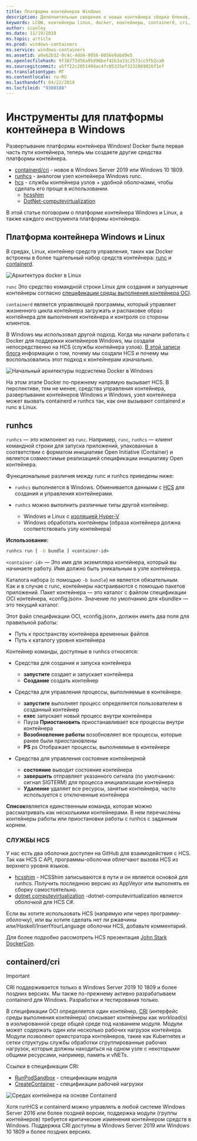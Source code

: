 ```yaml
---
title: Платформа контейнеров Windows
description: Дополнительные сведения о новых контейнера сборке блоков, доступных в Windows.
keywords: LCOW, контейнеры linux, docker, контейнеры, containerd, cri, runhcs, runc
author: scooley
ms.date: 11/19/2018
ms.topic: article
ms.prod: windows-containers
ms.service: windows-containers
ms.assetid: a0e62b32-0c4c-4dd4-9956-8056e9abd9e5
ms.openlocfilehash: 9f38775d56a95d96bef42b3a33c2571cc5fb2ca0
ms.sourcegitcommit: a5ff22c205149dac4fc05325ef3232089826f1ef
ms.translationtype: MT
ms.contentlocale: ru-RU
ms.lasthandoff: 04/22/2019
ms.locfileid: "9380188"
---
```

# <a name="container-platform-tools-on-windows"></a>Инструменты для платформы контейнера в Windows

Развертывание платформы контейнера Windows! Docker была первая часть пути контейнера, теперь мы создаете другие средства платформы контейнера.

* [containerd/cri](https://github.com/containerd/cri) - новое в Windows Server 2019 или Windows 10 1809.
* [runhcs](https://github.com/Microsoft/hcsshim/tree/master/cmd/runhcs) - аналогом узел контейнера Windows runc.
* [hcs](https://docs.microsoft.com/virtualization/api/) - службы контейнера узлов + удобной оболочками, чтобы сделать его проще в использовании.
  * [hcsshim](https://github.com/microsoft/hcsshim)
  * [DotNet-computevirtualization](https://github.com/microsoft/dotnet-computevirtualization)

В этой статье поговорим о платформе контейнера Windows и Linux, а также каждого инструмента платформы контейнера.

## <a name="windows-and-linux-container-platform"></a>Платформа контейнера Windows и Linux

В средах, Linux, контейнер средств управления, таких как Docker встроены в более тщательный набор средств контейнера: [runc](https://github.com/opencontainers/runc) и [containerd](https://containerd.io/).

![Архитектура docker в Linux](media/docker-on-linux.png)

`runc` Это средство командной строки Linux для создания и запущенные контейнеры согласно [спецификации среды выполнения контейнера OCI](https://github.com/opencontainers/runtime-spec).

`containerd` является управляющей программы, который управляет жизненного цикла контейнера загружать и распаковке образ контейнера для выполнения контейнера и контроля со стороны клиентов.

В Windows мы использовал другой подход.  Когда мы начали работать с Docker для поддержки контейнеров Windows, мы создали непосредственно на HCS (службы контейнера узлов).  [В этой записи блога](https://blogs.technet.microsoft.com/virtualization/2017/01/27/introducing-the-host-compute-service-hcs/) информации о том, почему мы создали HCS и почему мы воспользовались этот подход к контейнерам изначально.

![Начальный архитектуры подсистема Docker в Windows](media/hcs.png)

На этом этапе Docker по-прежнему напрямую вызывает HCS. В перспективе, тем не менее, средства управления контейнера, развертывание контейнеров Windows и Windows, узел контейнера может вызвать containerd и runhcs так, как они вызывают containerd и runc в Linux.

## <a name="runhcs"></a>runhcs

`runhcs` — это компонент из `runc`.  Например, `runc`, `runhcs` — клиент командной строки для запуска приложений, упакованных в соответствии с форматом инициативе Open Initiative (Container) и является совместимые реализацией спецификации инициативу Open контейнера.

Функциональные различия между runc и runhcs приведены ниже:

* `runhcs` выполняется в Windows.  Обменивается данными с [HCS](containerd.md#hcs) для создания и управления контейнерами.
* `runhcs` можно выполнить различные типы другой контейнер.

  * Windows и Linux с [изоляцией Hyper-V](../manage-containers/hyperv-container.md)
  * Windows обработать контейнеры (образа контейнера должна соответствовать узлу контейнера)

**Использование:**

``` cmd
runhcs run [ -b bundle ] <container-id>
```

`<container-id>` — Это имя для экземпляра контейнера, который вы начинаете работу. Имя должно быть уникальным в узле контейнера.

Каталога набора (с помощью `-b bundle`) не является обязательным.  
Как и в случае с runc, контейнеры настраиваются с помощью пакетов приложений. Пакет контейнера — это каталог с файлом спецификации OCI контейнера, «config.json».  Значение по умолчанию для «bundle» — это текущий каталог.

Этот файл спецификации OCI, «config.json», должен иметь два поля для правильной работы:

* Путь к пространству контейнера временных файлов
* Путь к каталогу уровня контейнера

Контейнер команды, доступные в runhcs относятся:

* Средства для создания и запуска контейнера
  * **запустите** создает и запускает контейнера
  * **Создание** создать контейнер

* Средства для управления процессы, выполняемые в контейнере.
  * **запустите** выполняет процесс определяется пользователем в созданный контейнер
  * **exec** запускает новый процесс внутри контейнера
  * Пауза **Приостановить** приостанавливает все процессы внутри контейнера
  * **Возобновление работы** возобновляет все процессы, которые ранее были приостановлены
  * **PS** ps Отображает процессы, выполняемые в контейнере

* Средства для управления состояние контейнерной
  * **состояние** выводит состояние контейнера
  * **завершить** отправляет указанного сигнала (по умолчанию: сигнал SIGTERM) для процесса инициализации контейнера
  * **Удаление** удаляет все ресурсы, занятые контейнера, часто используется с отключенные контейнера

**Список**является единственным команда, которая можно рассматривать как несколькими контейнерами.  В нем перечислены контейнеры работы или приостановки работы с runhcs с заданным корнем.

### <a name="hcs"></a>СЛУЖБЫ HCS

У нас есть два оболочки доступен на GitHub для взаимодействия с HCS. Так как HCS C API, программы-оболочки облегчают вызова HCS из верхнего уровня языков.  

* [hcsshim](https://github.com/microsoft/hcsshim) - HCSShim записываются в пути и он является основой для runhcs.
Получить последнюю версию из AppVeyor или выполнять ее сборку самостоятельно.
* [dotnet computevirtualization](https://github.com/microsoft/dotnet-computevirtualization) -dotnet-computevirtualization является оболочкой для HCS C#.

Если вы хотите использовать HCS (напрямую или через программу-оболочку), или вы хотите сделать нет ли ржавчины или/Haskell/InsertYourLanguage оболочки HCS, добавьте комментарий.

Для более подробно рассмотреть HCS презентация [John Stark DockerCon](https://www.youtube.com/watch?v=85nCF5S8Qok).

## <a name="containerdcri"></a>containerd/cri

> [!IMPORTANT]
> CRI поддерживается только в Windows Server 2019 10 1809 и более поздних версиях.  Мы также по-прежнему активно разрабатываем containerd для Windows.
> Разработки и тестирования только.

В спецификации OCI определяется один контейнер, [CRI](https://github.com/kubernetes/kubernetes/blob/master/pkg/kubelet/apis/cri/runtime/v1alpha2/api.proto) (интерфейс среды выполнения контейнера) описывает контейнеры как workload(s) в изолированной среде общей среде под названием модуля.  Модули может содержать один или несколько рабочих нагрузок контейнера.  Модули позволяют оркестратора контейнеров, такие как Kubernetes и сетки структуры службы обработки сгруппированные рабочих нагрузок, которые должны находиться на одном узле с некоторыми общими ресурсами, например, память и vNETs.

Ссылки в спецификации CRI:

* [RunPodSandbox](https://github.com/kubernetes/kubernetes/blob/master/pkg/kubelet/apis/cri/runtime/v1alpha2/api.proto#L24) - спецификации модуля
* [CreateContainer](https://github.com/kubernetes/kubernetes/blob/master/pkg/kubelet/apis/cri/runtime/v1alpha2/api.proto#L47) - спецификации рабочей нагрузки

![Средах контейнера на основе Containerd](media/containerd-platform.png)

Хотя runHCS и containerd можно управлять в любой системе Windows Server 2016 или более поздней версии, поддержка модули (группы контейнеров) требуется критические изменения контейнером средств в Windows.  Поддержка CRI доступны в Windows Server 2019 или Windows 10 1809 и более поздних версиях.